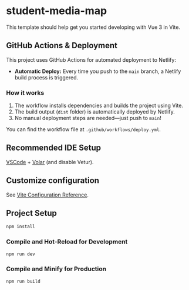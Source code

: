 # student-media-map

This template should help get you started developing with Vue 3 in Vite.

## GitHub Actions & Deployment

This project uses GitHub Actions for automated deployment to Netlify:

- **Automatic Deploy:** Every time you push to the `main` branch, a Netlify build process is triggered.

### How it works

1. The workflow installs dependencies and builds the project using Vite.
2. The build output (`dist` folder) is automatically deployed by Netlify.
3. No manual deployment steps are needed—just push to `main`!

You can find the workflow file at `.github/workflows/deploy.yml`.

## Recommended IDE Setup

[VSCode](https://code.visualstudio.com/) + [Volar](https://marketplace.visualstudio.com/items?itemName=Vue.volar) (and disable Vetur).

## Customize configuration

See [Vite Configuration Reference](https://vite.dev/config/).

## Project Setup

```sh
npm install
```

### Compile and Hot-Reload for Development

```sh
npm run dev
```

### Compile and Minify for Production

```sh
npm run build
```

